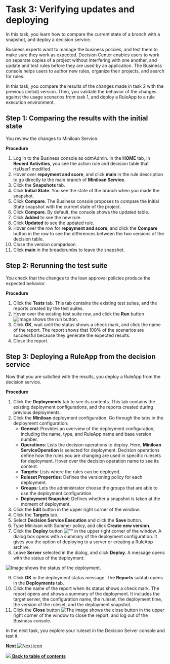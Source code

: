 # Task 3: Verifying updates and deploying

In this task, you learn how to compare the current state of a branch with a snapshot, and deploy a decision service.

Business experts want to manage the business policies, and test them to make sure they work as expected. Decision Center enables users to work on separate copies of a project without interfering with one another, and update and test rules before they are used by an application. The Business console helps users to author new rules, organize their projects, and search for rules.

In this task, you compare the results of the changes made in task 2 with the previous \(initial\) version. Then, you validate the behavior of the changes against the usage scenarios from task 1, and deploy a RuleApp to a rule execution environment.

## Step 1: Comparing the results with the initial state

You review the changes to Miniloan Service.

**Procedure**

1.   Log in to the Business console as odmAdmin. In the **HOME** tab, in **Recent Activities**, you see the action rule and decision table that rtsUser1 modified.
2.   Hover over **repayment and score**, and click **main** in the rule description to go directly to the main branch of **Miniloan Service**. 
3.   Click the **Snapshots** tab. 
4.   Click **Initial State**. You see the state of the branch when you made the snapshot.
5.   Click **Compare**. The Business console proposes to compare the Initial State snapshot with the current state of the project.
6.   Click **Compare**. By default, the console shows the updated table.
7.   Click **Added** to see the new rule. 
8.   Click **Updated** to see the updated rule.
9.   Hover over the row for **repayment and score**, and click the **Compare** button in the row to see the differences between the two versions of the decision table. 
10.  Close the version comparison. 
11.  Click **main** in the breadcrumbs to leave the snapshot. 

## Step 2: Rerunning the test suite

You check that the changes to the loan approval policies produce the expected behavior.

**Procedure**

1.  Click the **Tests** tab. This tab contains the existing test suites, and the reports created by the test suites.
2.   Hover over the existing test suite row, and click the **Run** button ![Image shows the run button](../doc/images/icon_run_testsuite.jpg). 
3.   Click **OK**, wait until the status shows a check mark, and click the name of the report. The report shows that 100% of the scenarios are successful because they generate the expected results.
4.  Close the report.

## Step 3: Deploying a RuleApp from the decision service

Now that you are satisfied with the results, you deploy a RuleApp from the decision service.

**Procedure**

1.   Click the **Deployments** tab to see its contents. This tab contains the existing deployment configurations, and the reports created during previous deployments.
2.  Click the **Miniloan** deployment configuration. Go through the tabs in the deployment configuration:
    -   **General**: Provides an overview of the deployment configuration, including the name, type, and RuleApp name and base version number.
    -   **Operations**: Lists the decision operations to deploy. Here, **Miniloan ServiceOperation** is selected for deployment. Decision operations define how the rules you are changing are used in specific rulesets for deployment. Hover over the decision operation name to see its content.
    -   **Targets**: Lists where the rules can be deployed.
    -   **Ruleset Properties**: Defines the versioning policy for each deployment.
    -   **Groups**: Lets the administrator choose the groups that are able to use the deployment configuration.
    -   **Deployment Snapshot**: Defines whether a snapshot is taken at the moment of deployment.
3.  Click the **Edit** button in the upper right corner of the window.
4.  Click the **Targets** tab.
5.  Select **Decision Service Execution** and click the **Save** button.
6.  Type Miniloan with Summer policy, and click **Create new version**.
7.   Click the **Deploy** button ![""](../doc/images/icon_deploy.jpg) in the upper right corner of the window. A dialog box opens with a summary of the deployment configuration. It gives you the option of deploying to a server or creating a RuleApp archive. 
8.   Leave **Server** selected in the dialog, and click **Deploy**. A message opens with the status of the deployment:

 ![Image shows the status of the deployment.](../doc/images/scrn_deploystatus.jpg)

9.   Click **OK** in the deployment status message. The **Reports** subtab opens in the **Deployments** tab.
10.  Click the name of the report when its status shows a check mark. The report opens and shows a summary of the deployment. It includes the target server, the configuration name, the ruleset, the deployment time, the version of the ruleset, and the deployment snapshot.
11.  Click the **Close** button ![The image shows the close button](../doc/images/icon_cloud_deploy_close.jpg) in the upper right corner of the window to close the report, and log out of the Business console. 

In the next task, you explore your ruleset in the Decision Server console and test it. 

[**Next** ![Next icon](../doc/images/next.jpg)](../doc/topics/tut_icp_gs_test_ruleset_lsn.md)

[![](../doc/images/home.jpg) **Back to table of contents**](../README.md)


